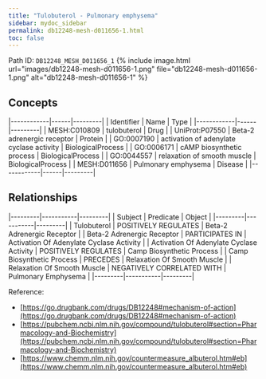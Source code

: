 ```yaml
---
title: "Tulobuterol - Pulmonary emphysema"
sidebar: mydoc_sidebar
permalink: db12248-mesh-d011656-1.html
toc: false 
---
```



Path ID: `DB12248_MESH_D011656_1`
{% include image.html url="images/db12248-mesh-d011656-1.png" file="db12248-mesh-d011656-1.png" alt="db12248-mesh-d011656-1" %}

## Concepts

|------------|------|---------|
| Identifier | Name | Type    |
|------------|------|---------|
| MESH:C010809 | tulobuterol | Drug |
| UniProt:P07550 | Beta-2 adrenergic receptor | Protein |
| GO:0007190 | activation of adenylate cyclase activity | BiologicalProcess |
| GO:0006171 | cAMP biosynthetic process | BiologicalProcess |
| GO:0044557 | relaxation of smooth muscle | BiologicalProcess |
| MESH:D011656 | Pulmonary emphysema | Disease |
|------------|------|---------|

## Relationships

|---------|-----------|---------|
| Subject | Predicate | Object  |
|---------|-----------|---------|
| Tulobuterol | POSITIVELY REGULATES | Beta-2 Adrenergic Receptor |
| Beta-2 Adrenergic Receptor | PARTICIPATES IN | Activation Of Adenylate Cyclase Activity |
| Activation Of Adenylate Cyclase Activity | POSITIVELY REGULATES | Camp Biosynthetic Process |
| Camp Biosynthetic Process | PRECEDES | Relaxation Of Smooth Muscle |
| Relaxation Of Smooth Muscle | NEGATIVELY CORRELATED WITH | Pulmonary Emphysema |
|---------|-----------|---------|

Reference: 
  - [https://go.drugbank.com/drugs/DB12248#mechanism-of-action](https://go.drugbank.com/drugs/DB12248#mechanism-of-action)
  - [https://pubchem.ncbi.nlm.nih.gov/compound/tulobuterol#section=Pharmacology-and-Biochemistry](https://pubchem.ncbi.nlm.nih.gov/compound/tulobuterol#section=Pharmacology-and-Biochemistry)
  - [https://www.chemm.nlm.nih.gov/countermeasure_albuterol.htm#eb](https://www.chemm.nlm.nih.gov/countermeasure_albuterol.htm#eb)
